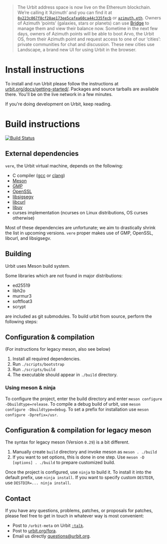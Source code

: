 > The Urbit address space is now live on the Ethereum blockchain. We’re calling it ‘Azimuth’ and you can find it at [`0x223c067f8cf28ae173ee5cafea60ca44c335fecb`](https://etherscan.io/address/0x223c067f8cf28ae173ee5cafea60ca44c335fecb) or [`azimuth.eth`](https://etherscan.io/address/azimuth.eth). Owners of Azimuth ‘points’ (galaxies, stars or planets) can use [Bridge](https://github.com/urbit/bridge/releases) to manage them and view their balance now. Sometime in the next few days, owners of Azimuth points will be able to boot Arvo, the Urbit OS, from their Azimuth point and request access to one of our ‘cities’: private communities for chat and discussion. These new cities use Landscape, a brand new UI for using Urbit in the browser.

# Install instructions

To install and run Urbit please follow the instructions at
[urbit.org/docs/getting-started/](https://urbit.org/docs/getting-started/).
Packages and source tarballs are available there. You'll be on the live network
in a few minutes.

If you're doing development on Urbit, keep reading.

# Build instructions

[![Build Status](https://travis-ci.org/urbit/urbit.svg?branch=master)](https://travis-ci.org/urbit/urbit)

## External dependencies

`vere`, the Urbit virtual machine, depends on the following:

- C compiler ([gcc](https://gcc.gnu.org) or [clang](http://clang.llvm.org))
- [Meson](http://mesonbuild.com/)
- [GMP](https://gmplib.org)
- [OpenSSL](https://www.openssl.org)
- [libsigsegv](https://www.gnu.org/software/libsigsegv/)
- [libcurl](https://curl.haxx.se/libcurl/)
- [libuv](http://libuv.org)
- curses implementation (ncurses on Linux distributions, OS curses otherwise)

Most of these dependencies are unfortunate; we aim to drastically shrink the
list in upcoming versions. `vere` proper makes use of GMP, OpenSSL, libcurl, and
libsigsegv.

## Building

Urbit uses Meson build system.

Some libraries which are not found in major distributions:

- ed25519
- libh2o
- murmur3
- softfloat3
- scrypt

are included as git submodules. To build urbit from source, perform the following steps:

## Configuration & compilation
(For instructions for legacy meson, also see below)

1. Install all required dependencies.
2. Run `./scripts/bootstrap`
3. Run `./scripts/build`
4. The executable should appear in `./build` directory.

### Using meson & ninja

To configure the project, enter the build directory and enter
`meson configure -Dbuildtype=release`.  To compile a debug build of urbit, use
`meson configure -Dbuildtype=debug`.
To set a prefix for installation use
`meson configure -Dprefix=/usr`.

## Configuration & compilation for legacy meson

The syntax for legacy meson (Version `0.29`) is a bit different.

1. Manually create `build` directory and invoke meson as `meson . ./build`
2. If you want to set options, this is done in one step.
   Use `meson -D [options] . ./build` to prepare customized build.

Once the project is configured, use `ninja` to build it.
To install it into the default prefix, use `ninja install`.
If you want to specify custom `DESTDIR`, use `DESTDIR=... ninja install`.

## Contact

If you have any questions, problems, patches, or proposals for patches, please
feel free to get in touch in whatever way is most convenient:

- Post to `/urbit-meta` on Urbit [`:talk`](https://urbit.org/docs/learn/arvo/arvo-internals/messaging/).
- Post to [urbit.org/fora](https://urbit.org/fora/).
- Email us directly [questions@urbit.org](mailto:questions@urbit.org).
